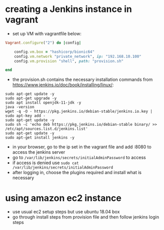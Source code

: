 # creating a Jenkins instance in vagrant
- set up VM with vagrantfile below:
```ruby
Vagrant.configure("2") do |config|

	config.vm.box = "hashicorp/bionic64"
	config.vm.network "private_network", ip: "192.168.10.100"
	config.vm.provision "shell", path: "provision.sh"

end

```
- the provision.sh contains the necessary installation commands from https://www.jenkins.io/doc/book/installing/linux/:
```linux
sudo apt-get update -y
sudo apt-get upgrade -y
sudo apt install openjdk-11-jdk -y
java -version
wget -q -O - https://pkg.jenkins.io/debian-stable/jenkins.io.key | sudo apt-key add -
sudo apt-get update -y
sudo sh -c 'echo deb https://pkg.jenkins.io/debian-stable binary/ >> /etc/apt/sources.list.d/jenkins.list'
sudo apt-get update -y
sudo apt-get install jenkins -y
```
- in your browser, go to the ip set in the vagrant file and add :8080 to access the jenkins server
- go to `/var/lib/jenkins/secrets/initialAdminPassword` to access
- if access is denied use `sudo cat /var/lib/jenkins/secrets/initialAdminPassword`
- after logging in, choose the plugins required and install what is necessary

# using amazon ec2 instance
- use usual ec2 setup steps but use ubuntu 18.04 box
- go through install steps from provision file and then follow jenkins login steps